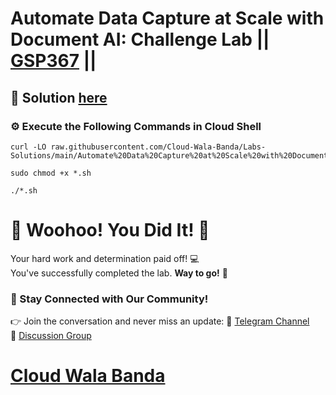 # Automate Data Capture at Scale with Document AI: Challenge Lab || [GSP367](https://www.cloudskillsboost.google/focuses/34185?parent=catalog) ||

## 🔑 Solution [here](https://youtu.be/nc-KxqFlung)

### ⚙️ Execute the Following Commands in Cloud Shell

```
curl -LO raw.githubusercontent.com/Cloud-Wala-Banda/Labs-Solutions/main/Automate%20Data%20Capture%20at%20Scale%20with%20Document%20AI%20Challenge%20Lab/gsp367.sh

sudo chmod +x *.sh

./*.sh
```

# 🎉 Woohoo! You Did It! 🎉  

Your hard work and determination paid off! 💻  
You've successfully completed the lab. **Way to go!** 🚀

### 💬 Stay Connected with Our Community!  
👉 Join the conversation and never miss an update:  📢 [Telegram Channel](https://t.me/cloudwalabanda)  
👥 [Discussion Group](https://t.me/cloudwalabandachats)  

# [Cloud Wala Banda](https://www.youtube.com/@cloudwalabanda)
